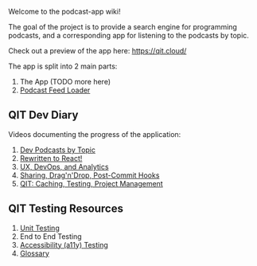 Welcome to the podcast-app wiki!

The goal of the project is to provide a search engine for programming podcasts, and a corresponding app for listening to the podcasts by topic.

Check out a preview of the app here: https://qit.cloud/

The app is split into 2 main parts:
1. The App (TODO more here)
2. [Podcast Feed Loader](https://github.com/codingblocks/podcast-app/wiki/Podcast-Feed-Loader)

## QIT Dev Diary

Videos documenting the progress of the application:

1. [Dev Podcasts by Topic](https://youtu.be/6ROszaKgsm4)
1. [Rewritten to React!](https://youtu.be/qLOf-OkDjSM)
1. [UX, DevOps, and Analytics](https://youtu.be/6acnVne8oCY)
1. [Sharing, Drag'n'Drop, Post-Commit Hooks](https://youtu.be/bRXv4vd6EmY)
1. [QIT: Caching, Testing, Project Management](https://youtu.be/NTanPba9mZM)

## QIT Testing Resources

1. [Unit Testing](https://github.com/codingblocks/qit.cloud/wiki/jesttesting)
1. End to End Testing
1. [Accessibility (a11y) Testing](https://github.com/codingblocks/podcast-app/wiki/Accessibility-(a11y)-Testing)
1. [Glossary](https://github.com/codingblocks/qit.cloud/wiki/glossary)